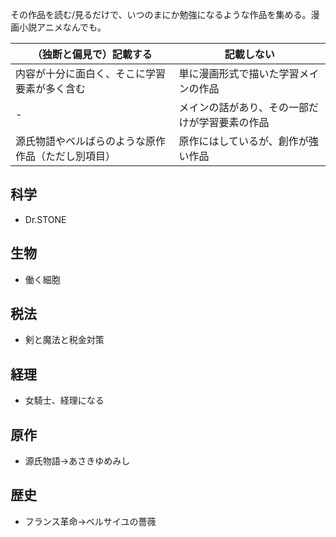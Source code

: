 その作品を読む/見るだけで、いつのまにか勉強になるような作品を集める。漫画小説アニメなんでも。

（独断と偏見で）記載する|記載しない
--|--
内容が十分に面白く、そこに学習要素が多く含む|単に漫画形式で描いた学習メインの作品
-|メインの話があり、その一部だけが学習要素の作品
源氏物語やベルばらのような原作作品（ただし別項目）|原作にはしているが、創作が強い作品

## 科学

- Dr.STONE

## 生物

- 働く細胞

## 税法

- 剣と魔法と税金対策

## 経理

- 女騎士、経理になる

## 原作

- 源氏物語->あさきゆめみし

## 歴史

- フランス革命->ベルサイユの薔薇